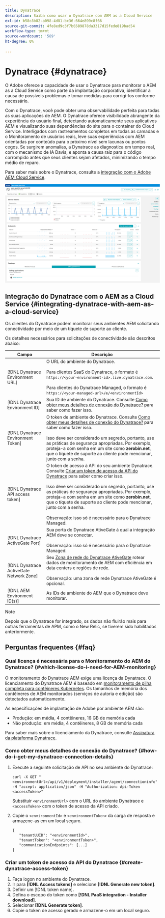 ```yaml
---
title: Dynatrace
description: Saiba como usar o Dynatrace com AEM as a Cloud Service
exl-id: b58c8b82-a098-4d81-bc36-664e890c8f66
source-git-commit: 4fe8ed9c3f7b6589878da3317d15fede819bad54
workflow-type: tm+mt
source-wordcount: '589'
ht-degree: 0%

---
```


# Dynatrace {#dynatrace}

O Adobe oferece a capacidade de usar o Dynatrace para monitorar o AEM as a Cloud Service como parte da implantação corporativa, identificar a causa de possíveis problemas e tomar medidas para corrigi-los conforme necessário.

Com o Dynatrace, você pode obter uma observabilidade perfeita para todas as suas aplicações de AEM. O Dynatrace oferece visibilidade abrangente da experiência do usuário final, detectando automaticamente seus aplicativos AEM e visualizando suas dependências do site para o container do Cloud Service. Interligados com rastreamentos completos em todas as camadas e o Monitoramento de usuários reais, leve suas experiências com AEM orientadas por conteúdo para o próximo nível sem lacunas ou pontos cegos. Se surgirem anomalias, a Dynatrace as diagnostica em tempo real, com o mecanismo de IA Davis, e aponta a causa raiz para o código corrompido antes que seus clientes sejam afetados, minimizando o tempo médio de reparo.

Para saber mais sobre o Dynatrace, consulte a [integração com o Adobe AEM Cloud Service](https://www.dynatrace.com/hub/detail/adobe-experience-manager-1/).

![Métricas de desempenho do autor e editor de AEM](/help/implementing/cloud-manager/assets/dynatrace-performance-metrics.png)

## Integração do Dynatrace com o AEM as a Cloud Service {#integrating-dynatrace-with-aem-as-a-cloud-service}

Os clientes do Dynatrace podem monitorar seus ambientes AEM solicitando conectividade por meio de um tíquete de suporte ao cliente.

Os detalhes necessários para solicitações de conectividade são descritos abaixo:

| **Campo** | **Descrição** |
|---|---|
| [!DNL Dynatrace Environment URL] | O URL do ambiente do Dynatrace.<br><br>Para clientes SaaS do Dynatrace, o formato é `https://<your-environment-id>.live.dynatrace.com`.<br><br>Para clientes do Dynatrace Managed, o formato é `https://<your-managed-url>/e/<environmentId>` |
| [!DNL Dynatrace Environment ID] | Sua ID de ambiente do Dynatrace. Consulte [Como obter meus detalhes de conexão do Dynatrace?](#how-do-i-get-my-dynatrace-connection-details) para saber como fazer isso. |
| [!DNL Dynatrace Environment Token] | O token de ambiente do Dynatrace. Consulte [Como obter meus detalhes de conexão do Dynatrace?](#how-do-i-get-my-dynatrace-connection-details) para saber como fazer isso.<br><br>Isso deve ser considerado um segredo, portanto, use as práticas de segurança apropriadas. Por exemplo, proteja-a com senha em um site como **zerobin.net**, que o tíquete de suporte ao cliente pode mencionar, junto com a senha. |
| [!DNL Dynatrace API access token] | O token de acesso à API do seu ambiente Dynatrace.  Consulte [Criar um token de acesso da API do Dynatrace](#create-dynatrace-access-token) para saber como criar isso.<br><br>Isso deve ser considerado um segredo, portanto, use as práticas de segurança apropriadas. Por exemplo, proteja-a com senha em um site como **zerobin.net**, que o tíquete de suporte ao cliente pode mencionar, junto com a senha.<br><br>Observação: isso só é necessário para o Dynatrace Managed. |
| [!DNL Dynatrace ActiveGate Port] | Sua porta do Dynatrace AtiveGate à qual a integração AEM deve se conectar.<br><br>Observação: isso só é necessário para o Dynatrace Managed. |
| [!DNL Dynatrace ActiveGate Network Zone] | Seu [Zona de rede do Dynatrace AtiveGate](https://docs.dynatrace.com/docs/manage/network-zones) rotear dados de monitoramento de AEM com eficiência em data centers e regiões de rede.<br><br>Observação: uma zona de rede Dynatrace AtiveGate é opcional. |
| [!DNL AEM Environment ID(s)] | As IDs de ambiente do AEM que o Dynatrace deve monitorar. |

>[!NOTE]
>
>Depois que o Dynatrace for integrado, os dados não fluirão mais para outras ferramentas de APM, como o New Relic, se tiverem sido habilitados anteriormente.

## Perguntas frequentes {#faq}

### Qual licença é necessária para o Monitoramento do AEM do Dynatrace? {#which-license-do-i-need-for-AEM-monitoring}

O monitoramento do Dynatrace AEM exige uma licença da Dynatrace. O licenciamento do Dynatrace AEM é baseado em [monitoramento de pilha completa para contêineres Kubernetes](https://docs.dynatrace.com/docs/shortlink/dps-hosts#gib-hour-calculation-for-containers-and-application-only-monitoring). Os tamanhos de memória dos contêineres de AEM monitorados (serviços de autoria e edição) são detectados automaticamente.

As especificações de implantação de Adobe por ambiente AEM são:

* Produção: em média, 4 contêineres, 16 GB de memória cada
* Não produção: em média, 4 contêineres, 8 GB de memória cada

Para saber mais sobre o licenciamento da Dynatrace, consulte [Assinatura da plataforma Dynatrace](https://docs.dynatrace.com/docs/shortlink/dynatrace-platform-subscription).

### Como obter meus detalhes de conexão do Dynatrace? {#how-do-i-get-my-dynatrace-connection-details}

1. Execute a seguinte solicitação de API no seu ambiente do Dynatrace:

   ```
   curl -X GET "<environmentUrl>/api/v1/deployment/installer/agent/connectioninfo" -H "accept: application/json" -H "Authorization: Api-Token <accessToken>"
   ```


   Substituir `<environmentUrl>` com o URL do ambiente Dynatrace e `<accessToken>` com o token de acesso da API criado.

1. Copie o `<environmentId>` e `<environmentToken>` da carga de resposta e armazene-as em um local seguro.

   ```
   {
      "tenantUUID": "<environmentId>",
      "tenantToken": "<environmentToken>",
      "communicationEndpoints": [...]
   }
   ```

### Criar um token de acesso da API do Dynatrace {#create-dynatrace-access-token}

1. Faça logon no ambiente do Dynatrace.
1. Ir para **[!DNL Access tokens]** e selecione **[!DNL Generate new token]**.
1. Definir um [!DNL token name].
1. Defina o escopo do token como **[!DNL PaaS integration - Installer download]**.
1. Selecionar **[!DNL Generate token]**.
1. Copie o token de acesso gerado e armazene-o em um local seguro.





